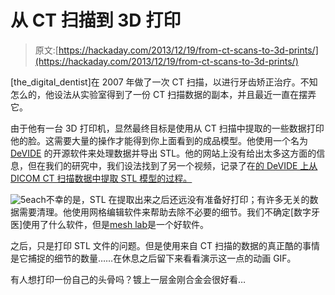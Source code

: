 # 从 CT 扫描到 3D 打印

> 原文:[https://hackaday.com/2013/12/19/from-ct-scans-to-3d-prints/](https://hackaday.com/2013/12/19/from-ct-scans-to-3d-prints/)

[the_digital_dentist]在 2007 年做了一次 CT 扫描，以进行牙齿矫正治疗。不知怎么的，他设法从实验室得到了一份 CT 扫描数据的副本，并且最近一直在摆弄它。

由于他有一台 3D 打印机，显然最终目标是使用从 CT 扫描中提取的一些数据打印他的脸。这需要大量的操作才能得到你上面看到的成品模型。他使用一个名为 [DeVIDE](http://www.ohloh.net/p/DeVIDE) 的开源软件来处理数据并导出 STL。他的网站上没有给出太多这方面的信息，但在我们的研究中，我们设法找到了另一个视频，记录了在[的 DeVIDE 上从 DICOM CT 扫描数据中提取 STL 模型的过程。](http://www.youtube.com/watch?v=_PtTpRz3aU8)

![5each](../Images/c51d82e15fe6b3a74b6605d11490c3ea.png)不幸的是，STL 在提取出来之后还远没有准备好打印；有许多无关的数据需要清理。他使用网格编辑软件来帮助去除不必要的细节。我们不确定[数字牙医]使用了什么软件，但是[mesh lab](http://meshlab.sourceforge.net/)是一个好软件。

之后，只是打印 STL 文件的问题。但是使用来自 CT 扫描的数据的真正酷的事情是它捕捉的细节的数量……在休息之后留下来看看演示这一点的动画 GIF。

有人想打印一份自己的头骨吗？镀上一层金刚合金会很好看…